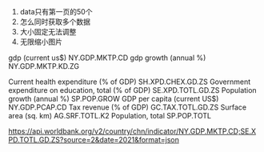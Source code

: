 1. data只有第一页的50个
2. 怎么同时获取多个数据
3. 大小固定无法调整
4. 无限缩小图片

gdp (current us$)               NY.GDP.MKTP.CD
gdp growth (annual %)           NY.GDP.MKTP.KD.ZG

Current health expenditure (% of GDP)     SH.XPD.CHEX.GD.ZS
Government expenditure on education, total (% of GDP)    SE.XPD.TOTL.GD.ZS
Population growth (annual %)    SP.POP.GROW
GDP per capita (current US$)    NY.GDP.PCAP.CD
Tax revenue (% of GDP)          GC.TAX.TOTL.GD.ZS
Surface area (sq. km)           AG.SRF.TOTL.K2
Population, total               SP.POP.TOTL

https://api.worldbank.org/v2/country/chn/indicator/NY.GDP.MKTP.CD;SE.XPD.TOTL.GD.ZS?source=2&date=2021&format=json